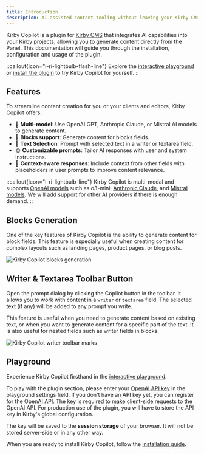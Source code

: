 ```yaml
---
title: Introduction
description: AI-assisted content tooling without leaving your Kirby CMS Panel.
---
```


Kirby Copilot is a plugin for [Kirby CMS](https://getkirby.com) that integrates AI capabilities into your Kirby projects, allowing you to generate content directly from the Panel. This documentation will guide you through the installation, configuration and usage of the plugin.

::callout{icon="i-ri-lightbulb-flash-line"}
Explore the [interactive playground](/playground) or [install the plugin](/docs/getting-started/installation) to try Kirby Copilot for yourself.
::

## Features

To streamline content creation for you or your clients and editors, Kirby Copilot offers:

- 🦙 **Multi-model**: Use OpenAI GPT, Anthropic Claude, or Mistral AI models to generate content.
- 🧱 **Blocks support**: Generate content for blocks fields.
- 📇 **Text Selection**: Prompt with selected text in a writer or textarea field.
- 🌞 **Customizable prompts**: Tailor AI responses with user and system instructions.
- 🎀 **Context-aware responses**: Include context from other fields with placeholders in user prompts to improve content relevance.

::callout{icon="i-ri-lightbulb-line"}
Kirby Copilot is multi-modal and supports [OpenAI models](https://platform.openai.com/docs/models) such as o3-mini, [Anthropic Claude](https://www.anthropic.com/claude), and [Mistral models](https://mistral.ai). We will add support for other AI providers if there is enough demand.
::

## Blocks Generation

One of the key features of Kirby Copilot is the ability to generate content for block fields. This feature is especially useful when creating content for complex layouts such as landing pages, product pages, or blog posts.

![Kirby Copilot blocks generation](/img/kirby-copilot-generate-blocks.png)

## Writer & Textarea Toolbar Button

Open the prompt dialog by clicking the Copilot button in the toolbar. It allows you to work with content in a `writer` or `textarea` field. The selected text (if any) will be added to any prompt you write.

This feature is useful when you need to generate content based on existing text, or when you want to generate content for a specific part of the text. It is also useful for nested fields such as writer fields in blocks.

![Kirby Copilot writer toolbar marks](/img/kirby-copilot-writer-prompt.png)

## Playground

Experience Kirby Copilot firsthand in the [interactive playground](/playground).

To play with the plugin section, please enter your [OpenAI API key](https://platform.openai.com/api-keys) in the playground settings field. If you don't have an API key yet, you can register for the [OpenAI API](https://platform.openai.com). The key is required to make client-side requests to the OpenAI API. For production use of the plugin, you will have to store the API key in Kirby's global configuration.

The key will be saved to the **session storage** of your browser. It will not be stored server-side or in any other way.

When you are ready to install Kirby Copilot, follow the [installation guide](/docs/getting-started/installation).

